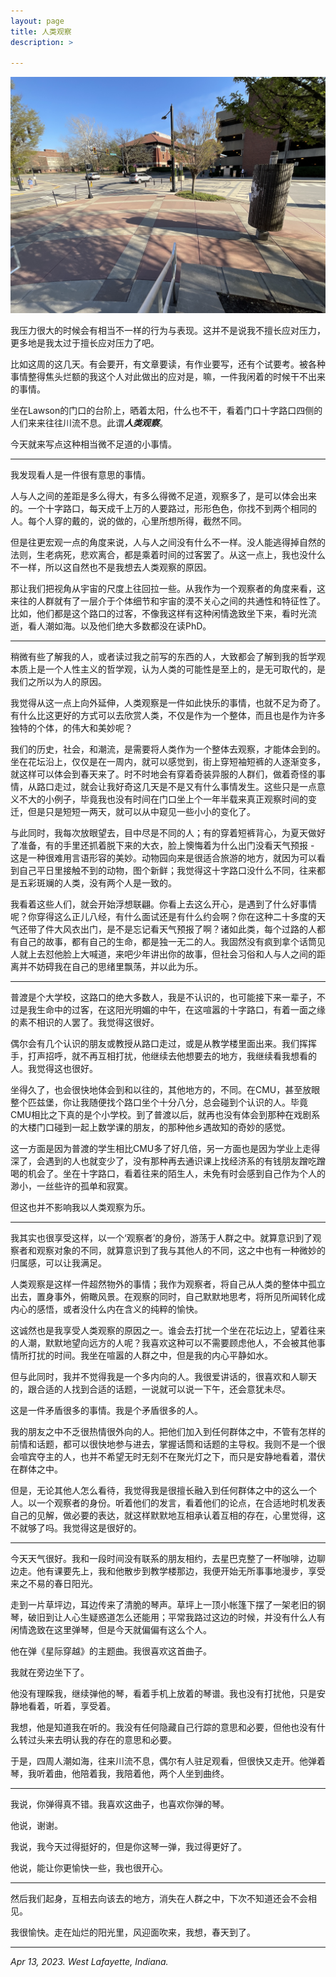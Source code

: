 ```yaml
---
layout: page
title: 人类观察
description: >
  
---
```


![](../assets/img/2023-04-12-pic.jpeg)

我压力很大的时候会有相当不一样的行为与表现。这并不是说我不擅长应对压力，更多地是我太过于擅长应对压力了吧。

比如这周的这几天。有会要开，有文章要读，有作业要写，还有个试要考。被各种事情整得焦头烂额的我这个人对此做出的应对是，嘛，一件我闲着的时候干不出来的事情。

坐在Lawson的门口的台阶上，晒着太阳，什么也不干，看着门口十字路口四侧的人们来来往往川流不息。此谓***人类观察***。

今天就来写点这种相当微不足道的小事情。

---

我发现看人是一件很有意思的事情。

人与人之间的差距是多么得大，有多么得微不足道，观察多了，是可以体会出来的。一个十字路口，每天成千上万的人要路过，形形色色，你找不到两个相同的人。每个人穿的戴的，说的做的，心里所想所得，截然不同。

但是往更宏观一点的角度来说，人与人之间没有什么不一样。没人能逃得掉自然的法则，生老病死，悲欢离合，都是乘着时间的过客罢了。从这一点上，我也没什么不一样，所以这自然也不是我想去人类观察的原因。

那让我们把视角从宇宙的尺度上往回拉一些。从我作为一个观察者的角度来看，这来往的人群就有了一层介于个体细节和宇宙的漠不关心之间的共通性和特征性了。比如，他们都是这个路口的过客，不像我这样有这种闲情逸致坐下来，看时光流逝，看人潮如海。以及他们绝大多数都没在读PhD。

---

稍微有些了解我的人，或者读过我之前写的东西的人，大致都会了解到我的哲学观本质上是一个人性主义的哲学观，认为人类的可能性是至上的，是无可取代的，是我们之所以为人的原因。

我觉得从这一点上向外延伸，人类观察是一件如此快乐的事情，也就不足为奇了。有什么比这更好的方式可以去欣赏人类，不仅是作为一个整体，而且也是作为许多独特的个体，的伟大和美妙呢？

我们的历史，社会，和潮流，是需要将人类作为一个整体去观察，才能体会到的。坐在花坛沿上，仅仅是在一周内，就可以感觉到，街上穿短袖短裤的人逐渐变多，就这样可以体会到春天来了。时不时地会有穿着奇装异服的人群们，做着奇怪的事情，从路口走过，就会让我好奇这几天是不是又有什么事情发生。这些只是一点意义不大的小例子，毕竟我也没有时间在门口坐上个一年半载来真正观察时间的变迁，但是只是短短一两天，就可以从中窥见一些小小的变化了。

与此同时，我每次放眼望去，目中尽是不同的人；有的穿着短裤背心，为夏天做好了准备，有的手里还抓着脱下来的大衣，脸上懊悔着为什么出门没看天气预报 - 这是一种很难用言语形容的美妙。动物园向来是很适合旅游的地方，就因为可以看到自己平日里接触不到的动物，图个新鲜；我觉得这十字路口没什么不同，往来都是五彩斑斓的人类，没有两个人是一致的。

我看着这些人们，就会开始浮想联翩。你看上去这么开心，是遇到了什么好事情呢？你穿得这么正儿八经，有什么面试还是有什么约会啊？你在这种二十多度的天气还带了件大风衣出门，是不是忘记看天气预报了啊？诸如此类，每个过路的人都有自己的故事，都有自己的生命，都是独一无二的人。我固然没有疯到拿个话筒见人就上去怼他脸上大喊道，来吧少年讲出你的故事，但社会习俗和人与人之间的距离并不妨碍我在自己的思绪里飘荡，并以此为乐。

---

普渡是个大学校，这路口的绝大多数人，我是不认识的，也可能接下来一辈子，不过是我生命中的过客，在这阳光明媚的中午，在这喧嚣的十字路口，有着一面之缘的素不相识的人罢了。我觉得这很好。

偶尔会有几个认识的朋友或教授从路口走过，或是从教学楼里面出来。我们挥挥手，打声招呼，就不再互相打扰，他继续去他想要去的地方，我继续看我想看的人。我觉得这也很好。

坐得久了，也会很快地体会到和以往的，其他地方的，不同。在CMU，甚至放眼整个匹兹堡，你让我随便找个路口坐个十分八分，总会碰到个认识的人。毕竟CMU相比之下真的是个小学校。到了普渡以后，就再也没有体会到那种在戏剧系的大楼门口碰到一起上数学课的朋友，的那种他乡遇故知的奇妙的感觉。

这一方面是因为普渡的学生相比CMU多了好几倍，另一方面也是因为学业上走得深了，会遇到的人也就变少了，没有那种再去通识课上找经济系的有钱朋友蹭吃蹭喝的机会了。坐在十字路口，看着往来的陌生人，未免有时会感到自己作为个人的渺小，一丝些许的孤单和寂寞。

但这也并不影响我以人类观察为乐。

---

我其实也很享受这样，以一个‘观察者’的身份，游荡于人群之中。就算意识到了观察者和观察对象的不同，就算意识到了我与其他人的不同，这之中也有一种微妙的归属感，可以让我满足。

人类观察是这样一件超然物外的事情；我作为观察者，将自己从人类的整体中孤立出去，置身事外，俯瞰风景。在观察的同时，自己默默地思考，将所见所闻转化成内心的感悟，或者没什么内在含义的纯粹的愉快。

这诚然也是我享受人类观察的原因之一。谁会去打扰一个坐在花坛边上，望着往来的人潮，默默地望向远方的人呢？我喜欢这种可以不需要顾虑他人，不会被其他事情所打扰的时间。我坐在喧嚣的人群之中，但是我的内心平静如水。

但与此同时，我并不觉得我是一个多内向的人。我很爱讲话的，很喜欢和人聊天的，跟合适的人找到合适的话题，一说就可以说一下午，还会意犹未尽。

这是一件矛盾很多的事情。我是个矛盾很多的人。

我的朋友之中不乏很热情很外向的人。把他们加入到任何群体之中，不管有怎样的前情和话题，都可以很快地参与进去，掌握话筒和话题的主导权。我则不是一个很会喧宾夺主的人，也并不希望无时无刻不在聚光灯之下，而只是安静地看着，潜伏在群体之中。

但是，无论其他人怎么看待，我觉得我是很擅长融入到任何群体之中的这么一个人。以一个观察者的身份。听着他们的发言，看着他们的论点，在合适地时机发表自己的见解，做必要的表达，就这样默默地互相承认着互相的存在，心里觉得，这不就够了吗。我觉得这是很好的。

---

今天天气很好。我和一段时间没有联系的朋友相约，去星巴克整了一杯咖啡，边聊边走。他有课要先上，我和他散步到教学楼那边，我便开始无所事事地漫步，享受来之不易的春日阳光。

走到一片草坪边，耳边传来了清脆的琴声。草坪上一顶小帐篷下摆了一架老旧的钢琴，破旧到让人心生疑惑道怎么还能用；平常我路过这边的时候，并没有什么人有闲情逸致在这里弹琴，但是今天就偏偏有这么个人。

他在弹《星际穿越》的主题曲。我很喜欢这首曲子。

我就在旁边坐下了。

他没有理睬我，继续弹他的琴，看着手机上放着的琴谱。我也没有打扰他，只是安静地看着，听着，享受着。

我想，他是知道我在听的。我没有任何隐藏自己行踪的意思和必要，但他也没有什么转过头来去明认我的存在的意思和必要。

于是，四周人潮如海，往来川流不息，偶尔有人驻足观看，但很快又走开。他弹着琴，我听着曲，他陪着我，我陪着他，两个人坐到曲终。

---

我说，你弹得真不错。我喜欢这曲子，也喜欢你弹的琴。

他说，谢谢。

我说，我今天过得挺好的，但是你这琴一弹，我过得更好了。

他说，能让你更愉快一些，我也很开心。

---

然后我们起身，互相去向该去的地方，消失在人群之中，下次不知道还会不会相见。

我很愉快。走在灿烂的阳光里，风迎面吹来，我想，春天到了。

---

*Apr 13, 2023. West Lafayette, Indiana.*


